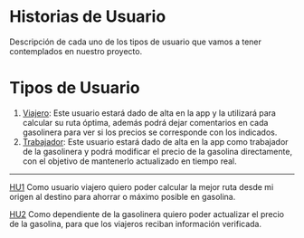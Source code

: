 # Historias de Usuario

Descripción de cada uno de los tipos de usuario que vamos a tener contemplados en nuestro proyecto.


# Tipos de Usuario

1. [Viajero](https://github.com/josevilchez247/Odyssey/issues/7): Este usuario estará dado de alta en la app y la utilizará para calcular su ruta óptima, además podrá dejar comentarios en cada gasolinera para ver si los precios se corresponde con los indicados.
2. [Trabajador](https://github.com/josevilchez247/Odyssey/issues/24): Este usuario estará dado de alta en la app como trabajador de la gasolinera y podrá modificar el precio de la gasolina directamente, con el objetivo de mantenerlo actualizado en tiempo real.


---

[HU1](https://github.com/josevilchez247/Odyssey/issues/7) Como usuario viajero quiero poder calcular la mejor ruta desde mi origen al destino para ahorrar o máximo posible en gasolina.

[HU2](https://github.com/josevilchez247/Odyssey/issues/24) Como dependiente de la gasolinera quiero poder actualizar el precio de la gasolina, para que los viajeros reciban información verificada.
